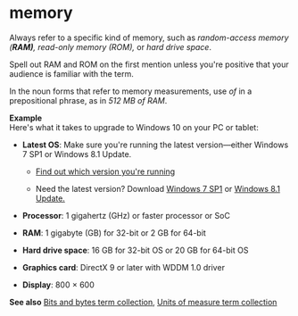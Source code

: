 ﻿# memory

Always refer to a specific kind of memory, such as *random-access memory (**RAM)**, read-only memory (ROM),* or *hard drive space*. 

Spell out RAM and ROM on the first mention unless you're positive that your audience is familiar with the term.

In the noun forms that refer to memory measurements, use *of* in a prepositional phrase, as in *512 MB of RAM*.

**Example**  
Here's what it takes to upgrade to Windows 10 on your PC or tablet: 

  - **Latest OS**: Make sure you're running the latest version—either Windows 7 SP1 or Windows 8.1 Update.
    
      - [Find out which version you're running ](http://windows.microsoft.com/en-us/windows/which-operating-system)
    
      - Need the latest version? Download [Windows 7 SP1](http://windows.microsoft.com/en-us/windows7/install-windows-7-service-pack-1) or [Windows 8.1 Update.](http://windows.microsoft.com/en-us/windows-8/update-from-windows-8-tutorial)

  - **Processor**: 1 gigahertz (GHz) or faster processor or SoC

  - **RAM**: 1 gigabyte (GB) for 32-bit or 2 GB for 64-bit

  - **Hard drive space**: 16 GB for 32-bit OS or 20 GB for 64-bit OS

  - **Graphics card**: DirectX 9 or later with WDDM 1.0 driver

  - **Display**: 800 × 600

**See also** [Bits and bytes term collection](/style-guide/a-z-word-list-term-collections/term-collections/bits-bytes-terms), [Units of measure term collection](/style-guide/a-z-word-list-term-collections/term-collections/units-of-measure-terms)
